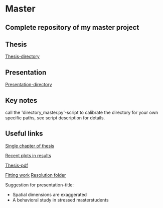Master
======
Complete repository of my master project
---------------------------------------------
Thesis
------
[Thesis-directory](latex/thesis)

Presentation
-------------
[Presentation-directory](latex/presentation)

Key notes
----------
call the 'directory_master.py'-script to calibrate the directory for your own specific paths, see script description for details.

Useful links
-----------------------
[Single chapter of thesis](latex/thesis/single_section_only.pdf)

[Recent plots in results](latex/thesis/results/plots_MCExperiment)

[Thesis-pdf](latex/thesis/chapter_theory2_firstdraft.pdf)

[Fitting work](bestfit_param_omega)
[Resolution folder](bestfit_param_omega/resolution_analysis)

Suggestion for presentation-title: 
 - Spatial dimensions are exaggerated
 - A behavioral study in stressed masterstudents
